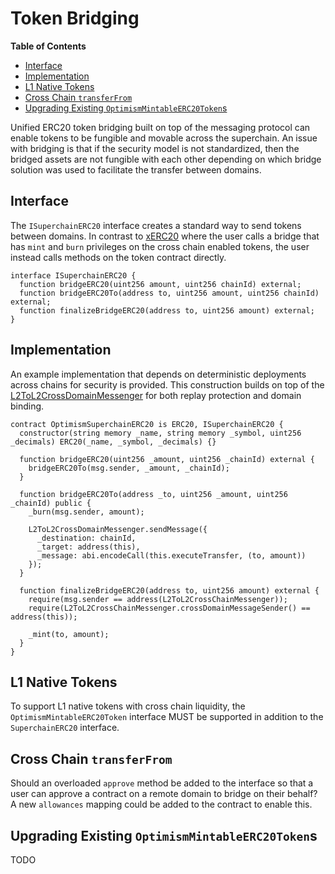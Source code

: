 # Token Bridging

<!-- START doctoc generated TOC please keep comment here to allow auto update -->
<!-- DON'T EDIT THIS SECTION, INSTEAD RE-RUN doctoc TO UPDATE -->
**Table of Contents**

- [Interface](#interface)
- [Implementation](#implementation)
- [L1 Native Tokens](#l1-native-tokens)
- [Cross Chain `transferFrom`](#cross-chain-transferfrom)
- [Upgrading Existing `OptimismMintableERC20Token`s](#upgrading-existing-optimismmintableerc20tokens)

<!-- END doctoc generated TOC please keep comment here to allow auto update -->

Unified ERC20 token bridging built on top of the messaging protocol
can enable tokens to be fungible and movable across the superchain.
An issue with bridging is that if the security model is not standardized,
then the bridged assets are not fungible with each other depending on
which bridge solution was used to facilitate the transfer between
domains.

## Interface

The `ISuperchainERC20` interface creates a standard way to send tokens
between domains. In contrast to [xERC20][xerc20] where the user calls
a bridge that has `mint` and `burn` privileges on the cross chain enabled
tokens, the user instead calls methods on the token contract directly.

[xerc20]: https://www.xerc20.com/

```solidity
interface ISuperchainERC20 {
  function bridgeERC20(uint256 amount, uint256 chainId) external;
  function bridgeERC20To(address to, uint256 amount, uint256 chainId) external;
  function finalizeBridgeERC20(address to, uint256 amount) external;
}
```

## Implementation

An example implementation that depends on deterministic deployments across chains
for security is provided. This construction builds on top of the [L2ToL2CrossDomainMessenger][l2-to-l2]
for both replay protection and domain binding.

[l2-to-l2]: ./predeploys.md#l2tol2crossdomainmessenger

```solidity
contract OptimismSuperchainERC20 is ERC20, ISuperchainERC20 {
  constructor(string memory _name, string memory _symbol, uint256 _decimals) ERC20(_name, _symbol, _decimals) {}

  function bridgeERC20(uint256 _amount, uint256 _chainId) external {
    bridgeERC20To(msg.sender, _amount, _chainId);
  }

  function bridgeERC20To(address _to, uint256 _amount, uint256 _chainId) public {
    _burn(msg.sender, amount);

    L2ToL2CrossDomainMessenger.sendMessage({
      _destination: chainId,
      _target: address(this),
      _message: abi.encodeCall(this.executeTransfer, (to, amount))
    });
  }

  function finalizeBridgeERC20(address to, uint256 amount) external {
    require(msg.sender == address(L2ToL2CrossChainMessenger));
    require(L2ToL2CrossChainMessenger.crossDomainMessageSender() == address(this));

    _mint(to, amount);
  }
}
```

## L1 Native Tokens

To support L1 native tokens with cross chain liquidity, the `OptimismMintableERC20Token`
interface MUST be supported in addition to the `SuperchainERC20` interface.

## Cross Chain `transferFrom`

Should an overloaded `approve` method be added to the interface so that a user can
approve a contract on a remote domain to bridge on their behalf? A new `allowances`
mapping could be added to the contract to enable this.

## Upgrading Existing `OptimismMintableERC20Token`s

TODO
